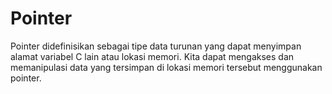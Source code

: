 # Pointer
Pointer didefinisikan sebagai tipe data turunan yang dapat menyimpan alamat variabel C lain atau lokasi memori. Kita dapat mengakses dan memanipulasi data yang tersimpan di lokasi memori tersebut menggunakan pointer.
